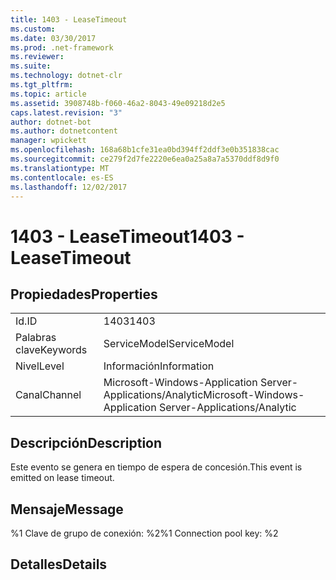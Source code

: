 ```yaml
---
title: 1403 - LeaseTimeout
ms.custom: 
ms.date: 03/30/2017
ms.prod: .net-framework
ms.reviewer: 
ms.suite: 
ms.technology: dotnet-clr
ms.tgt_pltfrm: 
ms.topic: article
ms.assetid: 3908748b-f060-46a2-8043-49e09218d2e5
caps.latest.revision: "3"
author: dotnet-bot
ms.author: dotnetcontent
manager: wpickett
ms.openlocfilehash: 168a68b1cfe31ea0bd394ff2ddf3e0b351838cac
ms.sourcegitcommit: ce279f2d7fe2220e6ea0a25a8a7a5370ddf8d9f0
ms.translationtype: MT
ms.contentlocale: es-ES
ms.lasthandoff: 12/02/2017
---
```

# <a name="1403---leasetimeout"></a><span data-ttu-id="f8ff3-102">1403 - LeaseTimeout</span><span class="sxs-lookup"><span data-stu-id="f8ff3-102">1403 - LeaseTimeout</span></span>
## <a name="properties"></a><span data-ttu-id="f8ff3-103">Propiedades</span><span class="sxs-lookup"><span data-stu-id="f8ff3-103">Properties</span></span>  
  
|||  
|-|-|  
|<span data-ttu-id="f8ff3-104">Id.</span><span class="sxs-lookup"><span data-stu-id="f8ff3-104">ID</span></span>|<span data-ttu-id="f8ff3-105">1403</span><span class="sxs-lookup"><span data-stu-id="f8ff3-105">1403</span></span>|  
|<span data-ttu-id="f8ff3-106">Palabras clave</span><span class="sxs-lookup"><span data-stu-id="f8ff3-106">Keywords</span></span>|<span data-ttu-id="f8ff3-107">ServiceModel</span><span class="sxs-lookup"><span data-stu-id="f8ff3-107">ServiceModel</span></span>|  
|<span data-ttu-id="f8ff3-108">Nivel</span><span class="sxs-lookup"><span data-stu-id="f8ff3-108">Level</span></span>|<span data-ttu-id="f8ff3-109">Información</span><span class="sxs-lookup"><span data-stu-id="f8ff3-109">Information</span></span>|  
|<span data-ttu-id="f8ff3-110">Canal</span><span class="sxs-lookup"><span data-stu-id="f8ff3-110">Channel</span></span>|<span data-ttu-id="f8ff3-111">Microsoft-Windows-Application Server-Applications/Analytic</span><span class="sxs-lookup"><span data-stu-id="f8ff3-111">Microsoft-Windows-Application Server-Applications/Analytic</span></span>|  
  
## <a name="description"></a><span data-ttu-id="f8ff3-112">Descripción</span><span class="sxs-lookup"><span data-stu-id="f8ff3-112">Description</span></span>  
 <span data-ttu-id="f8ff3-113">Este evento se genera en tiempo de espera de concesión.</span><span class="sxs-lookup"><span data-stu-id="f8ff3-113">This event is emitted on lease timeout.</span></span>  
  
## <a name="message"></a><span data-ttu-id="f8ff3-114">Mensaje</span><span class="sxs-lookup"><span data-stu-id="f8ff3-114">Message</span></span>  
 <span data-ttu-id="f8ff3-115">%1 Clave de grupo de conexión: %2</span><span class="sxs-lookup"><span data-stu-id="f8ff3-115">%1 Connection pool key: %2</span></span>  
  
## <a name="details"></a><span data-ttu-id="f8ff3-116">Detalles</span><span class="sxs-lookup"><span data-stu-id="f8ff3-116">Details</span></span>

